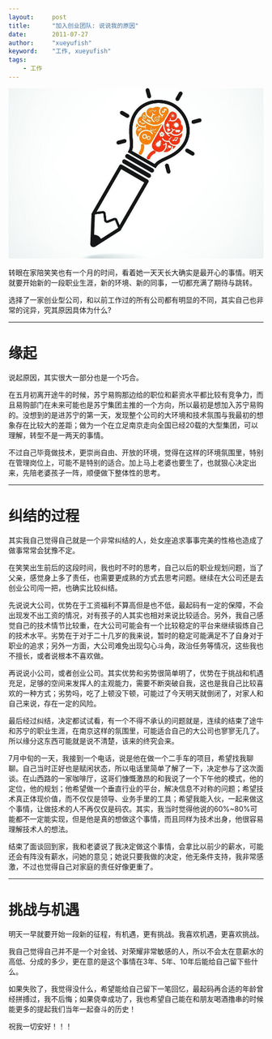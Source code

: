 ```yaml
---
layout:     post
title:      "加入创业团队: 说说我的原因"
date:       2011-07-27
author:     "xueyufish"
keyword:    "工作, xueyufish"
tags:
    - 工作
---
```


![Title](/assets/attachment/why-to-join-a-startup/title.jpg)

转眼在家陪笑笑也有一个月的时间，看着她一天天长大确实是最开心的事情。明天就要开始新的一段职业生涯，新的环境、新的同事，一切都充满了期待与跳转。

选择了一家创业型公司，和以前工作过的所有公司都有明显的不同，其实自己也非常的诧异，究其原因具体为什么?

---

# 缘起

说起原因，其实很大一部分也是一个巧合。

在五月初离开途牛的时候，苏宁易购那边给的职位和薪资水平都比较有竞争力，而且易购部门在未来可能也是苏宁集团主推的一个方向，所以最初是想加入苏宁易购的。没想到的是进苏宁的第一天，发现整个公司的大环境和技术氛围与我最初的想象存在比较大的差距；做为一个在立足南京走向全国已经20载的大型集团，可以理解，转型不是一两天的事情。

不过自己毕竟做技术，更崇尚自由、开放的环境，觉得在这样的环境氛围里，特别在管理岗位上，可能不是特别的适合。加上马上老婆也要生了，也就狠心决定出来，先陪老婆孩子一阵，顺便做下整体性的思考。

---

# 纠结的过程
其实我自己觉得自己就是一个非常纠结的人，处女座追求事事完美的性格也造成了做事常常会犹豫不定。

在笑笑出生前后的这段时间，我也时不时的思考，自己以后的职业规划问题，当了父亲，感觉身上多了责任，也需要更成熟的方式去思考问题。继续在大公司还是去创业公司闯一把，也确实比较纠结。

先说说大公司，优势在于工资福利不算高但是也不低，最起码有一定的保障，不会出现发不出工资的情况，对有孩子的人其实也相对来说比较适合。另外，我自己感觉自己的技术情节比较重，在大公司可能会有一个比较稳定的平台来继续锻炼自己的技术水平。劣势在于对于二十几岁的我来说，暂时的稳定可能满足不了自身对于职业的追求；另外一方面，大公司难免出现勾心斗角，政治任务等情况，这些我也不擅长，或者说根本不喜欢做。

再说说小公司，或者创业公司。其实优势和劣势很简单明了，优势在于挑战和机遇充足，足够的空间来发挥人的主观能力，需要不断突破自我，这也是我自己比较喜欢的一种方式；劣势吗，吃了上顿没下顿，可能过了今天明天就倒闭了，对家人和自己来说，存在一定的风险。

最后经过纠结，决定都试试看，有一个不得不承认的问题就是，连续的结束了途牛和苏宁的职业生涯，在南京这样的氛围里，可能适合自己的大公司也寥寥无几了。所以缘分这东西可能就是说不清楚，该来的终究会来。

7月中旬的一天，我接到一个电话，说是他在做一个二手车的项目，希望找我聊聊。自己当时正好也是赋闲状态，所以电话里简单了解了一下，决定参与了这次面谈。在山西路的一家咖啡厅，这哥们慷慨激昂的和我说了一个下午他的模式，他的定位，他的规划；他希望做一个垂直行业的平台，解决信息不对称的问题；希望技术真正体现价值，而不仅仅是领导、业务手里的工具；希望我能入伙，一起来做这个事情，让做技术的人不再仅仅是码农。其实，我当时觉得他说的60%~80%可能都不一定能实现，但是他是真的想做这个事情，而且同样为技术出身，他很容易理解技术人的想法。

结束了面谈回到家，我和老婆说了我决定做这个事情，会拿比以前少的薪水，可能还会有阵没有薪水，问她的意见；她说只要我做的决定，他无条件支持，我非常感激，不过也觉得自己对家庭的责任好像更重了。

---

# 挑战与机遇

明天一早就要开始一段新的征程，有机遇，更有挑战。我喜欢机遇，更喜欢挑战。

我自己觉得自己并不是一个对金钱、对荣耀非常敏感的人，所以不会太在意薪水的高低、分成的多少，更在意的是这个事情在3年、5年、10年后能给自己留下些什么。

如果失败了，我觉得没什么，希望能给自己留下一笔回忆，最起码再合适的年龄曾经拼搏过，我不后悔；如果侥幸成功了，我也希望自己能在和朋友喝酒撸串的时候能更多的提起我们当年一起奋斗的历史！

祝我一切安好！！！
